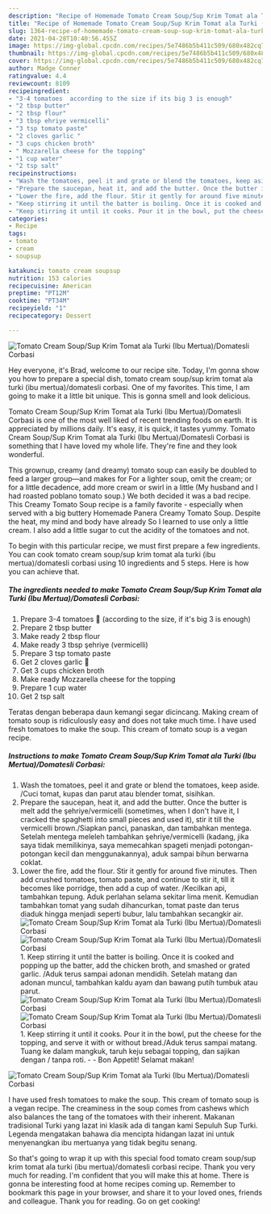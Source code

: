 ```yaml
---
description: "Recipe of Homemade Tomato Cream Soup/Sup Krim Tomat ala Turki (Ibu Mertua)/Domatesli Corbasi"
title: "Recipe of Homemade Tomato Cream Soup/Sup Krim Tomat ala Turki (Ibu Mertua)/Domatesli Corbasi"
slug: 1364-recipe-of-homemade-tomato-cream-soup-sup-krim-tomat-ala-turki-ibu-mertua-domatesli-corbasi
date: 2021-04-28T10:40:56.455Z
image: https://img-global.cpcdn.com/recipes/5e7486b5b411c509/680x482cq70/tomato-cream-soupsup-krim-tomat-ala-turki-ibu-mertuadomatesli-corbasi-recipe-main-photo.jpg
thumbnail: https://img-global.cpcdn.com/recipes/5e7486b5b411c509/680x482cq70/tomato-cream-soupsup-krim-tomat-ala-turki-ibu-mertuadomatesli-corbasi-recipe-main-photo.jpg
cover: https://img-global.cpcdn.com/recipes/5e7486b5b411c509/680x482cq70/tomato-cream-soupsup-krim-tomat-ala-turki-ibu-mertuadomatesli-corbasi-recipe-main-photo.jpg
author: Madge Conner
ratingvalue: 4.4
reviewcount: 8109
recipeingredient:
- "3-4 tomatoes  according to the size if its big 3 is enough"
- "2 tbsp butter"
- "2 tbsp flour"
- "3 tbsp ehriye vermicelli"
- "3 tsp tomato paste"
- "2 cloves garlic "
- "3 cups chicken broth"
- " Mozzarella cheese for the topping"
- "1 cup water"
- "2 tsp salt"
recipeinstructions:
- "Wash the tomatoes, peel it and grate or blend the tomatoes, keep aside. /Cuci tomat, kupas dan parut atau blender tomat, sisihkan."
- "Prepare the saucepan, heat it, and add the butter. Once the butter is melt add the şehriye/vermicelli (sometimes, when I don&#39;t have it, I cracked the spaghetti into small pieces and used it), stir it till the vermicelli brown./Siapkan panci, panaskan, dan tambahkan mentega. Setelah mentega meleleh tambahkan şehriye/vermicelli (kadang, jika saya tidak memilikinya, saya memecahkan spageti menjadi potongan-potongan kecil dan menggunakannya), aduk sampai bihun berwarna coklat."
- "Lower the fire, add the flour. Stir it gently for around five minutes. Then add crushed tomatoes, tomato paste, and continue to stir it, till it becomes like porridge, then add a cup of water. /Kecilkan api, tambahkan tepung. Aduk perlahan selama sekitar lima menit. Kemudian tambahkan tomat yang sudah dihancurkan, tomat paste dan terus diaduk hingga menjadi seperti bubur, lalu tambahkan secangkir air."
- "Keep stirring it until the batter is boiling. Once it is cooked and popping up the batter, add the chicken broth, and smashed or grated garlic. /Aduk terus sampai adonan mendidih. Setelah matang dan adonan muncul, tambahkan kaldu ayam dan bawang putih tumbuk atau parut."
- "Keep stirring it until it cooks. Pour it in the bowl, put the cheese for the topping, and serve it with or without bread./Aduk terus sampai matang. Tuang ke dalam mangkuk, taruh keju sebagai topping, dan sajikan dengan / tanpa roti.  Bon Appetit! Selamat makan!"
categories:
- Recipe
tags:
- tomato
- cream
- soupsup

katakunci: tomato cream soupsup 
nutrition: 153 calories
recipecuisine: American
preptime: "PT12M"
cooktime: "PT34M"
recipeyield: "1"
recipecategory: Dessert

---
```



![Tomato Cream Soup/Sup Krim Tomat ala Turki (Ibu Mertua)/Domatesli Corbasi](https://img-global.cpcdn.com/recipes/5e7486b5b411c509/680x482cq70/tomato-cream-soupsup-krim-tomat-ala-turki-ibu-mertuadomatesli-corbasi-recipe-main-photo.jpg)

Hey everyone, it's Brad, welcome to our recipe site. Today, I'm gonna show you how to prepare a special dish, tomato cream soup/sup krim tomat ala turki (ibu mertua)/domatesli corbasi. One of my favorites. This time, I am going to make it a little bit unique. This is gonna smell and look delicious.

Tomato Cream Soup/Sup Krim Tomat ala Turki (Ibu Mertua)/Domatesli Corbasi is one of the most well liked of recent trending foods on earth. It is appreciated by millions daily. It's easy, it is quick, it tastes yummy. Tomato Cream Soup/Sup Krim Tomat ala Turki (Ibu Mertua)/Domatesli Corbasi is something that I have loved my whole life. They're fine and they look wonderful.

This grownup, creamy (and dreamy) tomato soup can easily be doubled to feed a larger group—and makes for For a lighter soup, omit the cream; or for a little decadence, add more cream or swirl in a little (My husband and I had roasted poblano tomato soup.) We both decided it was a bad recipe. This Creamy Tomato Soup recipe is a family favorite - especially when served with a big buttery Homemade Panera Creamy Tomato Soup. Despite the heat, my mind and body have already So I learned to use only a little cream. I also add a little sugar to cut the acidity of the tomatoes and not.


To begin with this particular recipe, we must first prepare a few ingredients. You can cook tomato cream soup/sup krim tomat ala turki (ibu mertua)/domatesli corbasi using 10 ingredients and 5 steps. Here is how you can achieve that.

<!--inarticleads1-->

##### The ingredients needed to make Tomato Cream Soup/Sup Krim Tomat ala Turki (Ibu Mertua)/Domatesli Corbasi:

1. Prepare 3-4 tomatoes 🍅 (according to the size, if it&#39;s big 3 is enough)
1. Prepare 2 tbsp butter
1. Make ready 2 tbsp flour
1. Make ready 3 tbsp şehriye (vermicelli)
1. Prepare 3 tsp tomato paste
1. Get 2 cloves garlic 🧄
1. Get 3 cups chicken broth
1. Make ready  Mozzarella cheese for the topping
1. Prepare 1 cup water
1. Get 2 tsp salt


Teratas dengan beberapa daun kemangi segar dicincang. Making cream of tomato soup is ridiculously easy and does not take much time. I have used fresh tomatoes to make the soup. This cream of tomato soup is a vegan recipe. 

<!--inarticleads2-->

##### Instructions to make Tomato Cream Soup/Sup Krim Tomat ala Turki (Ibu Mertua)/Domatesli Corbasi:

1. Wash the tomatoes, peel it and grate or blend the tomatoes, keep aside. /Cuci tomat, kupas dan parut atau blender tomat, sisihkan.
1. Prepare the saucepan, heat it, and add the butter. Once the butter is melt add the şehriye/vermicelli (sometimes, when I don&#39;t have it, I cracked the spaghetti into small pieces and used it), stir it till the vermicelli brown./Siapkan panci, panaskan, dan tambahkan mentega. Setelah mentega meleleh tambahkan şehriye/vermicelli (kadang, jika saya tidak memilikinya, saya memecahkan spageti menjadi potongan-potongan kecil dan menggunakannya), aduk sampai bihun berwarna coklat.
1. Lower the fire, add the flour. Stir it gently for around five minutes. Then add crushed tomatoes, tomato paste, and continue to stir it, till it becomes like porridge, then add a cup of water. /Kecilkan api, tambahkan tepung. Aduk perlahan selama sekitar lima menit. Kemudian tambahkan tomat yang sudah dihancurkan, tomat paste dan terus diaduk hingga menjadi seperti bubur, lalu tambahkan secangkir air.
<img src="//assets-global.cpcdn.com/assets/icons/button_play-2c75c40dde080a61004c1f40b05d8f140eaff45d7e9e6481dc71c63d2e7c4909.png" alt="Tomato Cream Soup/Sup Krim Tomat ala Turki (Ibu Mertua)/Domatesli Corbasi"><img src="//assets-global.cpcdn.com/assets/icons/button_play-2c75c40dde080a61004c1f40b05d8f140eaff45d7e9e6481dc71c63d2e7c4909.png" alt="Tomato Cream Soup/Sup Krim Tomat ala Turki (Ibu Mertua)/Domatesli Corbasi">1. Keep stirring it until the batter is boiling. Once it is cooked and popping up the batter, add the chicken broth, and smashed or grated garlic. /Aduk terus sampai adonan mendidih. Setelah matang dan adonan muncul, tambahkan kaldu ayam dan bawang putih tumbuk atau parut.
<img src="//assets-global.cpcdn.com/assets/icons/button_play-2c75c40dde080a61004c1f40b05d8f140eaff45d7e9e6481dc71c63d2e7c4909.png" alt="Tomato Cream Soup/Sup Krim Tomat ala Turki (Ibu Mertua)/Domatesli Corbasi"><img src="//assets-global.cpcdn.com/assets/icons/button_play-2c75c40dde080a61004c1f40b05d8f140eaff45d7e9e6481dc71c63d2e7c4909.png" alt="Tomato Cream Soup/Sup Krim Tomat ala Turki (Ibu Mertua)/Domatesli Corbasi">1. Keep stirring it until it cooks. Pour it in the bowl, put the cheese for the topping, and serve it with or without bread./Aduk terus sampai matang. Tuang ke dalam mangkuk, taruh keju sebagai topping, dan sajikan dengan / tanpa roti. -  - Bon Appetit! Selamat makan!
<img src="//assets-global.cpcdn.com/assets/icons/button_play-2c75c40dde080a61004c1f40b05d8f140eaff45d7e9e6481dc71c63d2e7c4909.png" alt="Tomato Cream Soup/Sup Krim Tomat ala Turki (Ibu Mertua)/Domatesli Corbasi">

I have used fresh tomatoes to make the soup. This cream of tomato soup is a vegan recipe. The creaminess in the soup comes from cashews which also balances the tang of the tomatoes with their inherent. Makanan tradisional Turki yang lazat ini klasik ada di tangan kami Sepuluh Sup Turki. Legenda mengatakan bahawa dia mencipta hidangan lazat ini untuk menyenangkan ibu mertuanya yang tidak begitu senang. 

So that's going to wrap it up with this special food tomato cream soup/sup krim tomat ala turki (ibu mertua)/domatesli corbasi recipe. Thank you very much for reading. I'm confident that you will make this at home. There is gonna be interesting food at home recipes coming up. Remember to bookmark this page in your browser, and share it to your loved ones, friends and colleague. Thank you for reading. Go on get cooking!
